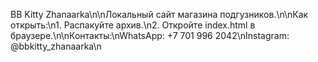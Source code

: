 BB Kitty Zhanaarka\n\nЛокальный сайт магазина подгузников.\n\nКак открыть:\n1. Распакуйте архив.\n2. Откройте index.html в браузере.\n\nКонтакты:\nWhatsApp: +7 701 996 2042\nInstagram: @bbkitty_zhanaarka\n